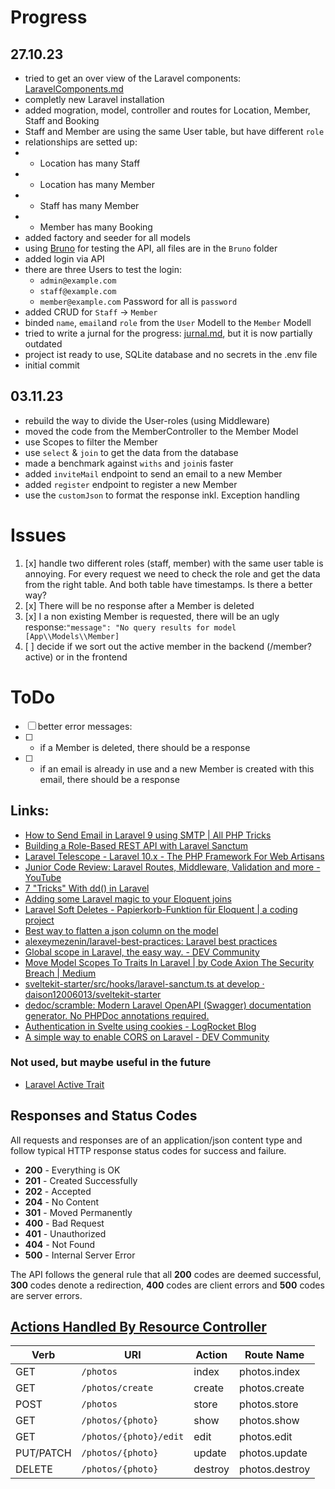 # Progress

## 27.10.23
- tried to get an over view of the Laravel components: [LaravelComponents.md](API/LaravelComponents.md)
- completly new Laravel installation
- added mogration, model, controller and routes for Location, Member, Staff and Booking
- Staff and Member are using the same User table, but have different `role`  
- relationships are setted up: 
- - Location has many Staff
- - Location has many Member
- - Staff has many Member
- - Member has many Booking
- added factory and seeder for all models
- using [Bruno](https://www.usebruno.com/) for testing the API, all files are in the `Bruno` folder
- added login via API
- there are three Users to test the login: 
    - `admin@example.com`
    - `staff@example.com`
    - `member@example.com`
  Password for all is `password`
- added CRUD for `Staff` -> `Member`
- binded `name`, `email`and `role` from the `User` Modell to the `Member` Modell 
- tried to write a jurnal for the progress: [jurnal.md](API/Jurnal.md), but it is now partially outdated
- project ist ready to use, SQLite database and no secrets in the .env file
- initial commit

## 03.11.23
- rebuild the way to divide the User-roles (using Middleware)
- moved the code from the MemberController to the Member Model
- use Scopes to filter the Member
- use `select` & `join` to get the data from the database
- made a benchmark against `withs` and `join`is faster
- added `inviteMail` endpoint to send an email to a new Member
- added `register` endpoint to register a new Member
- use the `customJson` to format the response inkl. Exception handling



# Issues

1. [x] handle two different roles (staff, member) with the same user table is annoying. For every request we need to check the role and get the data from the right table. And both table have timestamps. Is there a better way?
2. [x] There will be no response after a Member is deleted
3. [x] I a non existing Member is requested, there will be an ugly response:`"message": "No query results for model [App\\Models\\Member]`
4. [ ] decide if we sort out the active member in the backend (/member?active) or in the frontend

# ToDo
- [ ] better error messages:
- [ ] - if a Member is deleted, there should be a response
- [ ] - if an email is already in use and a new Member is created with this email, there should be a response

## Links:
- [How to Send Email in Laravel 9 using SMTP | All PHP Tricks](https://www.allphptricks.com/how-to-send-email-in-laravel-9-using-smtp/)
- [Building a Role-Based REST API with Laravel Sanctum](https://www.amezmo.com/laravel-hosting-guides/role-based-api-authentication-with-laravel-sanctum)
- [Laravel Telescope - Laravel 10.x - The PHP Framework For Web Artisans](https://laravel.com/docs/10.x/telescope)
- [Junior Code Review: Laravel Routes, Middleware, Validation and more - YouTube](https://www.youtube.com/watch?v=sukS7QOBpK0)
- [7 "Tricks" With dd() in Laravel](https://laraveldaily.com/post/7-tricks-with-dd-in-laravel)
- [Adding some Laravel magic to your Eloquent joins](https://kirschbaumdevelopment.com/insights/power-joins)
- [Laravel Soft Deletes - Papierkorb-Funktion für Eloquent | a coding project](https://www.a-coding-project.de/ratgeber/laravel/soft-deletes)
- [Best way to flatten a json column on the model](https://laracasts.com/discuss/channels/laravel/best-way-to-flatten-a-json-column-on-the-model?page=1&replyId=906118)
- [alexeymezenin/laravel-best-practices: Laravel best practices](https://github.com/alexeymezenin/laravel-best-practices#methods-should-do-just-one-thing)
- [Global scope in Laravel, the easy way. - DEV Community](https://dev.to/baronsindo/global-scope-in-laravel-the-easy-way-7jf)
- [Move Model Scopes To Traits In Laravel | by Code Axion The Security Breach | Medium](https://medium.com/@codeaxion77/move-model-scopes-to-traits-in-laravel-a07b36cc04da)
- [sveltekit-starter/src/hooks/laravel-sanctum.ts at develop · daison12006013/sveltekit-starter](https://github.com/daison12006013/sveltekit-starter/blob/develop/src/hooks/laravel-sanctum.ts)
- [dedoc/scramble: Modern Laravel OpenAPI (Swagger) documentation generator. No PHPDoc annotations required.](https://github.com/dedoc/scramble)
- [Authentication in Svelte using cookies - LogRocket Blog](https://blog.logrocket.com/authentication-svelte-using-cookies/#what-http-cookies)
- [A simple way to enable CORS on Laravel - DEV Community](https://dev.to/keikesu0122/a-simple-way-to-enable-cors-on-laravel-55i)
### Not used, but maybe useful in the future
- [Laravel Active Trait](https://www.trovster.com/blog/2023/02/laravel-active-trait)


## Responses and Status Codes

All requests and responses are of an application/json content type and follow typical HTTP response status codes for success and failure.

- **200** - Everything is OK
- **201** - Created Successfully
- **202** - Accepted
- **204** - No Content
- **301** - Moved Permanently
- **400** - Bad Request
- **401** - Unauthorized
- **404** - Not Found
- **500** - Internal Server Error

The API follows the general rule that all **200** codes are deemed successful, **300** codes denote a redirection, **400** codes are client errors and **500** codes are server errors.



## [Actions Handled By Resource Controller](https://laravel.com/docs/10.x/controllers#actions-handled-by-resource-controller)
| Verb       | URI                     | Action | Route Name      |
|------------|-------------------------|--------|-----------------|
| GET        | `/photos`               | index  | photos.index    |
| GET        | `/photos/create`        | create | photos.create   |
| POST       | `/photos`               | store  | photos.store    |
| GET        | `/photos/{photo}`       | show   | photos.show     |
| GET        | `/photos/{photo}/edit`  | edit   | photos.edit     |
| PUT/PATCH  | `/photos/{photo}`       | update | photos.update   |
| DELETE     | `/photos/{photo}`       | destroy| photos.destroy  |